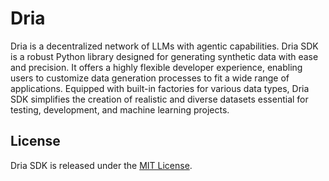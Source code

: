 # Dria

Dria is a decentralized network of LLMs with agentic capabilities. 
Dria SDK is a robust Python library designed for generating synthetic data with ease and precision. It offers a highly flexible developer experience, enabling users to customize data generation processes to fit a wide range of applications. Equipped with built-in factories for various data types, Dria SDK simplifies the creation of realistic and diverse datasets essential for testing, development, and machine learning projects.


## License

Dria SDK is released under the [MIT License](https://opensource.org/licenses/MIT).